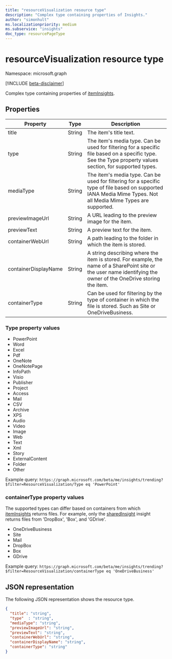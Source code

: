 ```yaml
---
title: "resourceVisualization resource type"
description: "Complex type containing properties of Insights."
author: "simonhult"
ms.localizationpriority: medium
ms.subservice: "insights"
doc_type: resourcePageType
---
```


# resourceVisualization resource type

Namespace: microsoft.graph

[!INCLUDE [beta-disclaimer](../../includes/beta-disclaimer.md)]

Complex type containing properties of [itemInsights](iteminsights.md).

## Properties

| Property              | Type          | Description  |
| -------------         |---------------| -------------|
| title                  | String        | The item's title text.                  |
| type                | String        | The item's media type. Can be used for filtering for a specific file based on a specific type. See the Type property values section, for supported types. |
| mediaType                | String        | The item's media type. Can be used for filtering for a specific type of file based on supported IANA Media Mime Types. Not all Media Mime Types are supported. |
| previewImageUrl       | String        | A URL leading to the preview image for the item. |
| previewText              | String        | A preview text for the item. |
| containerWebUrl          | String        | A path leading to the folder in which the item is stored. |
| containerDisplayName  | String        | A string describing where the item is stored. For example, the name of a SharePoint site or the user name identifying the owner of the OneDrive storing the item.  |
| containerType            | String | Can be used for filtering by the type of container in which the file is stored. Such as Site or OneDriveBusiness.       |

### Type property values
-    PowerPoint
-    Word
-    Excel
-    Pdf
-    OneNote
-    OneNotePage
-    InfoPath
-    Visio
-    Publisher
-    Project
-    Access
-    Mail
-    CSV
-    Archive
-    XPS
-    Audio
-    Video
-    Image
-    Web
-    Text
-    Xml
-    Story
-    ExternalContent
-    Folder
-    Other

Example query:
`https://graph.microsoft.com/beta/me/insights/trending?$filter=ResourceVisualization/Type eq 'PowerPoint'`

### containerType property values
The supported types can differ based on containers from which [itemInsights](iteminsights.md) returns files. For example, only the [sharedInsight](insights-shared.md) insight returns files from 'DropBox', 'Box', and 'GDrive'.

-    OneDriveBusiness
-    Site
-    Mail
-    DropBox
-    Box
-    GDrive

Example query:
`https://graph.microsoft.com/beta/me/insights/trending?$filter=ResourceVisualization/containerType eq 'OneDriveBusiness'`

## JSON representation

The following JSON representation shows the resource type.

<!-- {
  "blockType": "resource",
  "optionalProperties": [
  ],  
  "@odata.type": "microsoft.graph.resourceVisualization"
}-->
```json
{
  "title": "string",
  "type"  : "string",
  "mediaType": "string",
  "previewImageUrl": "string",
  "previewText": "string",
  "containerWebUrl": "string",
  "containerDisplayName": "string",
  "containerType": "string"
}
```


